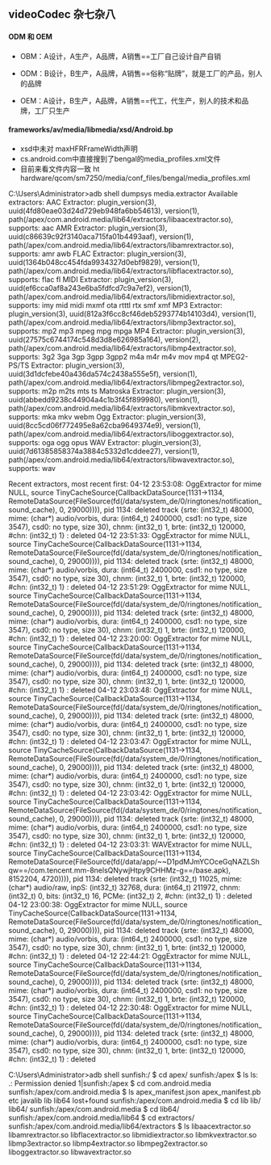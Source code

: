 ## videoCodec 杂七杂八

#### ODM 和 OEM

+ OBM：A设计，A生产，A品牌，A销售==工厂自己设计自产自销

+ ODM：B设计，B生产，A品牌，A销售==俗称“贴牌”，就是工厂的产品，别人的品牌

+ OEM：A设计，B生产，A品牌，A销售==代工，代生产，别人的技术和品牌，工厂只生产

#### frameworks/av/media/libmedia/xsd/Android.bp
+ xsd中未对 maxHFRFrameWidth声明
+ cs.android.com中直接搜到了bengal的media_profiles.xml文件
+ 目前来看文件内容一致 ht
hardware/qcom/sm7250/media/conf_files/bengal/media_profiles.xml



C:\Users\Administrator>adb shell dumpsys media.extractor
Available extractors:
              AAC Extractor: plugin_version(3), uuid(4fd80eae03d24d729eb948fa6bb54613), version(1), path(/apex/com.android.media/lib64/extractors/libaacextractor.so), supports: aac
              AMR Extractor: plugin_version(3), uuid(c86639c92f3140aca715fa01b4493aaf), version(1), path(/apex/com.android.media/lib64/extractors/libamrextractor.so), supports: amr awb
             FLAC Extractor: plugin_version(3), uuid(1364b048cc454fda9934327d0ebf9829), version(1), path(/apex/com.android.media/lib64/extractors/libflacextractor.so), supports: flac fl
             MIDI Extractor: plugin_version(3), uuid(ef6cca0af8a243e6ba5fdfcd7c9a7ef2), version(1), path(/apex/com.android.media/lib64/extractors/libmidiextractor.so), supports: imy mid midi mxmf ota rtttl rtx smf xmf
              MP3 Extractor: plugin_version(3), uuid(812a3f6cc8cf46deb5293774b14103d4), version(1), path(/apex/com.android.media/lib64/extractors/libmp3extractor.so), supports: mp2 mp3 mpeg mpg mpga
              MP4 Extractor: plugin_version(3), uuid(27575c6744174c548d3d8e626985a164), version(2), path(/apex/com.android.media/lib64/extractors/libmp4extractor.so), supports: 3g2 3ga 3gp 3gpp 3gpp2 m4a m4r m4v mov mp4 qt
      MPEG2-PS/TS Extractor: plugin_version(3), uuid(3d1dcfebe40a436da574c2438a555e5f), version(1), path(/apex/com.android.media/lib64/extractors/libmpeg2extractor.so), supports: m2p m2ts mts ts
         Matroska Extractor: plugin_version(3), uuid(abbedd9238c44904a4c1b3f45f899980), version(1), path(/apex/com.android.media/lib64/extractors/libmkvextractor.so), supports: mka mkv webm
              Ogg Extractor: plugin_version(3), uuid(8cc5cd06f772495e8a62cba9649374e9), version(1), path(/apex/com.android.media/lib64/extractors/liboggextractor.so), supports: oga ogg opus
              WAV Extractor: plugin_version(3), uuid(7d61385858374a3884c5332d1cddee27), version(1), path(/apex/com.android.media/lib64/extractors/libwavextractor.so), supports: wav

Recent extractors, most recent first:
  04-12 23:53:08: OggExtractor for mime NULL, source TinyCacheSource(CallbackDataSource(1131->1134, RemoteDataSource(FileSource(fd(/data/system_de/0/ringtones/notification_sound_cache), 0, 29000)))), pid 1134: deleted
    track {srte: (int32_t) 48000, mime: (char*) audio/vorbis, dura: (int64_t) 2400000, csd1: no type, size 3547), csd0: no type, size 30), chnm: (int32_t) 1, brte: (int32_t) 120000, #chn: (int32_t) 1} : deleted
  04-12 23:51:33: OggExtractor for mime NULL, source TinyCacheSource(CallbackDataSource(1131->1134, RemoteDataSource(FileSource(fd(/data/system_de/0/ringtones/notification_sound_cache), 0, 29000)))), pid 1134: deleted
    track {srte: (int32_t) 48000, mime: (char*) audio/vorbis, dura: (int64_t) 2400000, csd1: no type, size 3547), csd0: no type, size 30), chnm: (int32_t) 1, brte: (int32_t) 120000, #chn: (int32_t) 1} : deleted
  04-12 23:51:29: OggExtractor for mime NULL, source TinyCacheSource(CallbackDataSource(1131->1134, RemoteDataSource(FileSource(fd(/data/system_de/0/ringtones/notification_sound_cache), 0, 29000)))), pid 1134: deleted
    track {srte: (int32_t) 48000, mime: (char*) audio/vorbis, dura: (int64_t) 2400000, csd1: no type, size 3547), csd0: no type, size 30), chnm: (int32_t) 1, brte: (int32_t) 120000, #chn: (int32_t) 1} : deleted
  04-12 23:20:00: OggExtractor for mime NULL, source TinyCacheSource(CallbackDataSource(1131->1134, RemoteDataSource(FileSource(fd(/data/system_de/0/ringtones/notification_sound_cache), 0, 29000)))), pid 1134: deleted
    track {srte: (int32_t) 48000, mime: (char*) audio/vorbis, dura: (int64_t) 2400000, csd1: no type, size 3547), csd0: no type, size 30), chnm: (int32_t) 1, brte: (int32_t) 120000, #chn: (int32_t) 1} : deleted
  04-12 23:03:48: OggExtractor for mime NULL, source TinyCacheSource(CallbackDataSource(1131->1134, RemoteDataSource(FileSource(fd(/data/system_de/0/ringtones/notification_sound_cache), 0, 29000)))), pid 1134: deleted
    track {srte: (int32_t) 48000, mime: (char*) audio/vorbis, dura: (int64_t) 2400000, csd1: no type, size 3547), csd0: no type, size 30), chnm: (int32_t) 1, brte: (int32_t) 120000, #chn: (int32_t) 1} : deleted
  04-12 23:03:47: OggExtractor for mime NULL, source TinyCacheSource(CallbackDataSource(1131->1134, RemoteDataSource(FileSource(fd(/data/system_de/0/ringtones/notification_sound_cache), 0, 29000)))), pid 1134: deleted
    track {srte: (int32_t) 48000, mime: (char*) audio/vorbis, dura: (int64_t) 2400000, csd1: no type, size 3547), csd0: no type, size 30), chnm: (int32_t) 1, brte: (int32_t) 120000, #chn: (int32_t) 1} : deleted
  04-12 23:03:42: OggExtractor for mime NULL, source TinyCacheSource(CallbackDataSource(1131->1134, RemoteDataSource(FileSource(fd(/data/system_de/0/ringtones/notification_sound_cache), 0, 29000)))), pid 1134: deleted
    track {srte: (int32_t) 48000, mime: (char*) audio/vorbis, dura: (int64_t) 2400000, csd1: no type, size 3547), csd0: no type, size 30), chnm: (int32_t) 1, brte: (int32_t) 120000, #chn: (int32_t) 1} : deleted
  04-12 23:03:31: WAVExtractor for mime NULL, source TinyCacheSource(CallbackDataSource(1131->1134, RemoteDataSource(FileSource(fd(/data/app/~~D1pdMJmYCOceGqNAZLShqw==/com.tencent.mm-8nelsQNywjHtpy9CHHMz-g==/base.apk), 8152204, 4720)))), pid 1134: deleted
    track {srte: (int32_t) 11025, mime: (char*) audio/raw, inpS: (int32_t) 32768, dura: (int64_t) 211972, chnm: (int32_t) 0, bits: (int32_t) 16, PCMe: (int32_t) 2, #chn: (int32_t) 1} : deleted
  04-12 23:00:38: OggExtractor for mime NULL, source TinyCacheSource(CallbackDataSource(1131->1134, RemoteDataSource(FileSource(fd(/data/system_de/0/ringtones/notification_sound_cache), 0, 29000)))), pid 1134: deleted
    track {srte: (int32_t) 48000, mime: (char*) audio/vorbis, dura: (int64_t) 2400000, csd1: no type, size 3547), csd0: no type, size 30), chnm: (int32_t) 1, brte: (int32_t) 120000, #chn: (int32_t) 1} : deleted
  04-12 22:44:21: OggExtractor for mime NULL, source TinyCacheSource(CallbackDataSource(1131->1134, RemoteDataSource(FileSource(fd(/data/system_de/0/ringtones/notification_sound_cache), 0, 29000)))), pid 1134: deleted
    track {srte: (int32_t) 48000, mime: (char*) audio/vorbis, dura: (int64_t) 2400000, csd1: no type, size 3547), csd0: no type, size 30), chnm: (int32_t) 1, brte: (int32_t) 120000, #chn: (int32_t) 1} : deleted
  04-12 22:30:48: OggExtractor for mime NULL, source TinyCacheSource(CallbackDataSource(1131->1134, RemoteDataSource(FileSource(fd(/data/system_de/0/ringtones/notification_sound_cache), 0, 29000)))), pid 1134: deleted
    track {srte: (int32_t) 48000, mime: (char*) audio/vorbis, dura: (int64_t) 2400000, csd1: no type, size 3547), csd0: no type, size 30), chnm: (int32_t) 1, brte: (int32_t) 120000, #chn: (int32_t) 1} : deleted

C:\Users\Administrator>adb shell
sunfish:/ $ cd apex/
sunfish:/apex $ ls
ls: .: Permission denied
1|sunfish:/apex $ cd com.android.media
sunfish:/apex/com.android.media $ ls
apex_manifest.json  apex_manifest.pb  etc  javalib  lib  lib64  lost+found
sunfish:/apex/com.android.media $ cd lib
lib/    lib64/
sunfish:/apex/com.android.media $ cd lib64/
sunfish:/apex/com.android.media/lib64 $ cd extractors/
sunfish:/apex/com.android.media/lib64/extractors $ ls
libaacextractor.so  libamrextractor.so  libflacextractor.so  libmidiextractor.so  libmkvextractor.so  libmp3extractor.so  libmp4extractor.so  libmpeg2extractor.so  liboggextractor.so  libwavextractor.so